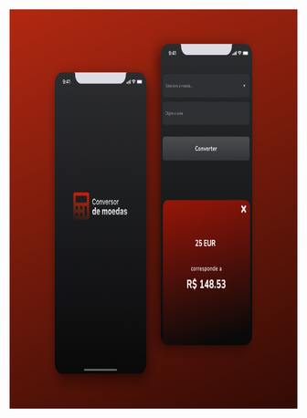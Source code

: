   <img src="https://github.com/ItamarJoire/RN-conversor-de-moedas/blob/master/banner.png" align="center" width="825" height="700">
